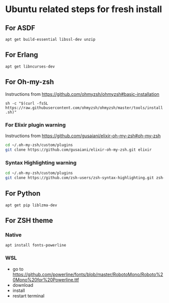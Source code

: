 # Ubuntu related steps for fresh install

## For ASDF

`apt get build-essential libssl-dev unzip`

## For Erlang

`apt get libncurses-dev`

## For Oh-my-zsh

Instructions from https://github.com/ohmyzsh/ohmyzsh#basic-installation

`sh -c "$(curl -fsSL https://raw.githubusercontent.com/ohmyzsh/ohmyzsh/master/tools/install.sh)"`

### For Elixir plugin warning

Instructions from https://github.com/gusaiani/elixir-oh-my-zsh#oh-my-zsh

```bash
cd ~/.oh-my-zsh/custom/plugins
git clone https://github.com/gusaiani/elixir-oh-my-zsh.git elixir
```

### Syntax Highlighting warning

```bash
cd ~/.oh-my-zsh/custom/plugins
git clone https://github.com/zsh-users/zsh-syntax-highlighting.git zsh-syntax-highlighting
```

## For Python

`apt get pip liblzma-dev`

## For ZSH theme

### Native

`apt install fonts-powerline`

### WSL

- go to https://github.com/powerline/fonts/blob/master/RobotoMono/Roboto%20Mono%20for%20Powerline.ttf
- download
- install
- restart terminal
